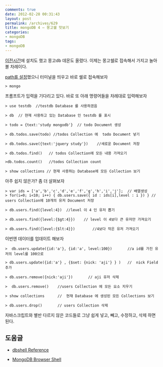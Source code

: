 ```yaml
---
comments: true
date: 2012-02-28 00:31:43
layout: post
permalink: /archives/629
title: mongoDB 4 – 몽고쉘 맛보기
categories:
- mongoDB
tags:
- mongoDB
---
```


[이전시간](/mongodb)에 설치도 했고 몽고db 데몬도 올렸다. 이제는 몽고쉘로 접속해서 가지고 놀아볼 차례이다.





[path를 설정](/archives/622)했으니 터미널을 띄우고 바로 쉘로 접속해보자




    
    > mongo
    





프롬프트가 입력을 기다리고 있다.  바로 또 아래 명령어들을 차례대로 입력해보자




    
    > use testdb  //testdb Database 를 사용하겠음
    
    > db  // 현재 사용하고 있는 Database 인 testdb 를 표시 
    
    > todo = {text:'study mongodb'}  // todo Document 생성
    
    > db.todos.save(todo) //todos Collection 에  todo Document 넣기
    
    > db.todos.save({text:'jquery study'})    //새로운 Document 저장
    
    > db.todos.find()   // todos Collection에 모든 내용 가져오기
    
    >db.todos.count()   //todos Collection count
    
    > show collections // 현재 사용하는 Database에 모든 Collection 보기
    





아주 쉽지 않은가? 좀 더 살펴보자




    
    > var ids = ['a','b','c','d','e','f','g','h','i','j'];  // 배열생성
    > for(i=0; i<10; i++) { db.users.save({ id : ids[i],level : i }) } // users Collection에 10개의 유저 Document 저장
    
    > db.users.find({level:4})  //level 이 4 인 유저 뽑기
    
    > db.users.find({level:{$gt:4}})    // level 이 4보다 큰 유저만 가져오기
    
    > db.users.find({level:{$lt:4}})        //4보다 작은 유저 가져오기
    





이번엔 데이터를 업데이트 해보자




    
    >  db.users.update({id:'a'}, {id:'a', level:100})       //a id를 가진 유저의 level를 100으로
    
    > db.users.update({id:'a'} , {$set: {nick: 'aji'} } )   //  nick Field 추가
    
    > db.users.remove({nick:'aji'})       // aji 유저 삭제
    
    >  db.users.remove()    //users Collection 에 모든 요소 지우기
    
    > show collections      //  현재 Database 에 생성된 모든 Collections 보기
    
    > db.users.drop()       // users Collection 삭제
    





자바스크립트와 별반 다르지 않은 코드들로 그냥 쉽게 넣고, 빼고, 수정하고, 삭제 하면 된다.





## 도움글







  * [dbshell Reference](http://www.mongodb.org/display/DOCS/dbshell+Reference)


  * [MongoDB Browser Shell](http://try.mongodb.org/)




